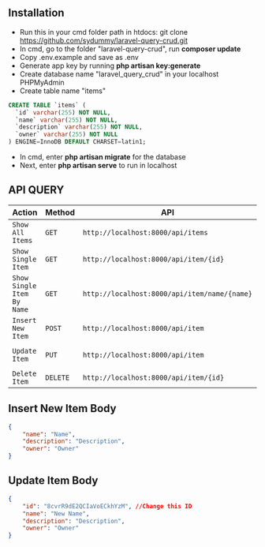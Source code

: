 ## Installation

-   Run this in your cmd folder path in htdocs: git clone https://github.com/sydummy/laravel-query-crud.git
-   In cmd, go to the folder "laravel-query-crud", run **composer update**
-   Copy .env.example and save as .env
-   Generate app key by running **php artisan key:generate**
-   Create database name "laravel_query_crud" in your localhost PHPMyAdmin
-   Create table name "items"

```sql
CREATE TABLE `items` (
  `id` varchar(255) NOT NULL,
  `name` varchar(255) NOT NULL,
  `description` varchar(255) NOT NULL,
  `owner` varchar(255) NOT NULL
) ENGINE=InnoDB DEFAULT CHARSET=latin1;
```

-   In cmd, enter **php artisan migrate** for the database
-   Next, enter **php artisan serve** to run in localhost

## API QUERY

| Action                     | Method   | API                                          | Headers                                                     | Body             |
| -------------------------- | -------- | -------------------------------------------- | ----------------------------------------------------------- | ---------------- |
| `Show All Items`           | `GET`    | `http://localhost:8000/api/items`            |                                                             |                  |
| `Show Single Item`         | `GET`    | `http://localhost:8000/api/item/{id}`        |                                                             |                  |
| `Show Single Item By Name` | `GET`    | `http://localhost:8000/api/item/name/{name}` |                                                             |                  |
| `Insert New Item`          | `POST`   | `http://localhost:8000/api/item`             | `Acceptapplication/json`<br> `Content-Typeapplication/json` | `See Body Below` |
| `Update Item`              | `PUT`    | `http://localhost:8000/api/item`             | `Acceptapplication/json`<br> `Content-Typeapplication/json` | `See Body Below` |
| `Delete Item`              | `DELETE` | `http://localhost:8000/api/item/{id}`        |                                                             |                  |

## Insert New Item Body

```json
{
    "name": "Name",
    "description": "Description",
    "owner": "Owner"
}
```

## Update Item Body

```json
{
    "id": "8cvrR9dE2QCIaVoECkhYzM", //Change this ID
    "name": "New Name",
    "description": "Description",
    "owner": "Owner"
}
```

